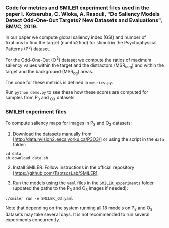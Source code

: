 ### Code for metrics and SMILER experiment files used in the paper I. Kotseruba, C. Wloka, A. Rasouli, "Do Saliency Models Detect Odd-One-Out Targets? New Datasets and Evaluations", BMVC, 2019.


In our paper we compute global saliency index (GSI) and number of fixations to find the target (numfix2find) for stimuli in the Psychophysical Patterns (P<sup>3</sup>) dataset.

For the Odd-One-Out (O<sup>3</sup>) dataset we compute the ratios of maximum saliency values within the target and the distractors (MSR<sub>targ</sub>) and within the target and the background (MSR<sub>bg</sub>) areas.

The code for these metrics is defined in `metrics.py`. 

Run `python demo.py` to see these how these scores are computed for samples from P<sub>3</sub> and <sub>O3</sub> datasets.


### SMILER experiment files

To compute saliency maps for images in P<sub>3</sub> and O<sub>3</sub> datasets:

1. Download the datasets manually from [http://data.nvision2.eecs.yorku.ca/P3O3/] or using the script in the `data` folder:

```
cd data
sh download_data.sh
```

2. Install SMILER. Follow instructions in the official repository [https://github.com/TsotsosLab/SMILER].

3. Run the models using the `yaml` files in the `SMILER_experiments` folder (updated the paths to the P<sub>3</sub> and O<sub>3</sub> images if needed):

```
./smiler run -e SMILER_O3.yaml
```

Note that depending on the system running all 18 models on P<sub>3</sub> and O<sub>3</sub> datasets may take several days. It is not recommended to run several experiments concurrently.